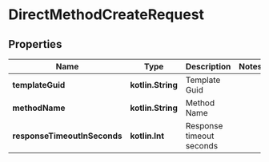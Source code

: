 
# DirectMethodCreateRequest

## Properties
Name | Type | Description | Notes
------------ | ------------- | ------------- | -------------
**templateGuid** | **kotlin.String** | Template Guid | 
**methodName** | **kotlin.String** | Method Name | 
**responseTimeoutInSeconds** | **kotlin.Int** | Response timeout seconds | 



